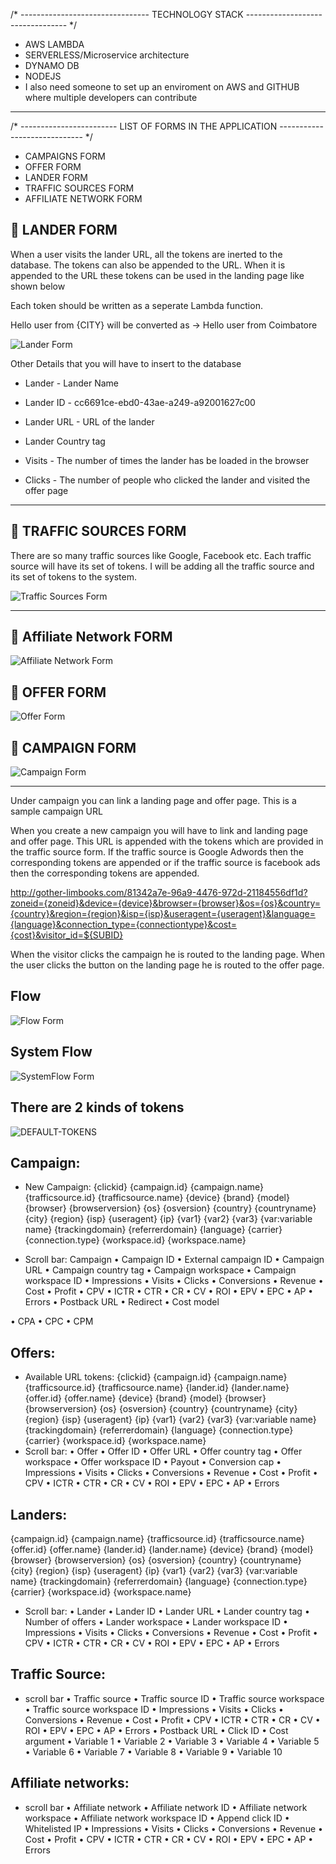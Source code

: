 /* -------------------------------- TECHNOLOGY STACK --------------------------------- */

* AWS LAMBDA
* SERVERLESS/Microservice architecture
* DYNAMO DB
* NODEJS
* I also need someone to set up an enviroment on AWS and GITHUB where multiple developers can contribute
---

/* ------------------------ LIST OF FORMS IN THE APPLICATION ----------------------------- */

* CAMPAIGNS FORM
* OFFER FORM
* LANDER FORM
* TRAFFIC SOURCES FORM
* AFFILIATE NETWORK FORM

## :green_book: LANDER FORM

When a user visits the lander URL, all the tokens are inerted to the database. The tokens can also be appended to the URL. When it is appended to the URL these tokens can be used in the landing page like shown below

Each token should be written as a seperate Lambda function.

Hello user from {CITY}  will be converted as -> Hello user from Coimbatore

![Lander Form](images/land.png "Lander Form")

Other Details that you will have to insert to the database

* Lander - Lander Name
* Lander ID - cc6691ce-ebd0-43ae-a249-a92001627c00
* Lander URL - URL of the lander
* Lander Country tag

* Visits  - The number of times the lander has be loaded in the browser
* Clicks  - The number of people who clicked the lander and visited the offer page

---

## :green_book: TRAFFIC SOURCES FORM 

There are so many traffic sources like Google, Facebook etc. Each traffic source will have its set of tokens. I will be adding all the traffic source and its set of tokens to the system.

![Traffic Sources Form](images/traffic.png "Traffic Sources Form")

---

## :green_book: Affiliate Network FORM

![Affiliate Network Form](images/affiliate.png "Affiliate Network Form")

## :green_book: OFFER FORM

![Offer Form](images/offer.png "Offer Form")

## :green_book: CAMPAIGN FORM

![Campaign Form](images/campaign.png "Campaign Form")

---

Under campaign you can link a landing page and offer page. This is a sample campaign URL

When you create a new campaign you will have to link and landing page and offer page. This URL is appended with the tokens which are provided in the traffic source form. If the traffic source is Google Adwords then the corresponding tokens are appended or if the traffic source is facebook ads then the corresponding tokens are appended.

http://gother-limbooks.com/81342a7e-96a9-4476-972d-21184556df1d?zoneid={zoneid}&device={device}&browser={browser}&os={os}&country={country}&region={region}&isp={isp}&useragent={useragent}&language={language}&connection_type={connectiontype}&cost={cost}&visitor_id=${SUBID}

When the visitor clicks the campaign he is routed to the landing page. When the user clicks the button on the landing page he is routed to the offer page.

## Flow

![Flow Form](images/flow.jpg "flow")

## System Flow
![SystemFlow Form](images/systemflow.jpg "flow")


## There are 2 kinds of tokens

![DEFAULT-TOKENS](images/DEFAULTS-TOKENS.png "flow")

## Campaign:
* New Campaign:
{clickid}
{campaign.id}
{campaign.name}
{trafficsource.id}
{trafficsource.name}
{device}
{brand}
{model}
{browser}
{browserversion}
{os}
{osversion}
{country}
{countryname}
{city}
{region}
{isp}
{useragent}
{ip}
{var1}
{var2}
{var3}
{var:variable name}
{trackingdomain}
{referrerdomain}
{language}
{carrier}
{connection.type}
{workspace.id}
{workspace.name}

* Scroll bar:
    Campaign
•	  Campaign ID
•	  External campaign ID
•	  Campaign URL
•	  Campaign country tag
•	  Campaign workspace
•	  Campaign workspace ID
•	  Impressions
•	  Visits
•	  Clicks
•	  Conversions
•	  Revenue
•	  Cost
•	  Profit
•	  CPV
•	  ICTR
•	  CTR
•	  CR
•	  CV
•	  ROI
•	  EPV
•	  EPC
•	  AP
•	  Errors
•	  Postback URL
•	  Redirect
•	  Cost model

•	  CPA
•	  CPC
•	  CPM

## Offers:
* Available URL tokens:
{clickid}
{campaign.id}
{campaign.name}
{trafficsource.id}
{trafficsource.name}
{lander.id}
{lander.name}
{offer.id}
{offer.name}
{device}
{brand}
{model}
{browser}
{browserversion}
{os}
{osversion}
{country}
{countryname}
{city}
{region}
{isp}
{useragent}
{ip}
{var1}
{var2}
{var3}
{var:variable name}
{trackingdomain}
{referrerdomain}
{language}
{connection.type}
{carrier}
{workspace.id}
{workspace.name}
* Scroll bar:
•	  Offer
•	  Offer ID
•	  Offer URL
•	  Offer country tag
•	  Offer workspace
•	  Offer workspace ID
•	  Payout
•	  Conversion cap
•	  Impressions
•	  Visits
•	  Clicks
•	  Conversions
•	  Revenue
•	  Cost
•	  Profit
•	  CPV
•	  ICTR
•	  CTR
•	  CR
•	  CV
•	  ROI
•	  EPV
•	  EPC
•	  AP
•	  Errors


## Landers:

{campaign.id}
{campaign.name}
{trafficsource.id}
{trafficsource.name}
{offer.id}
{offer.name}
{lander.id}
{lander.name}
{device}
{brand}
{model}
{browser}
{browserversion}
{os}
{osversion}
{country}
{countryname}
{city}
{region}
{isp}
{useragent}
{ip}
{var1}
{var2}
{var3}
{var:variable name}
{trackingdomain}
{referrerdomain}
{language}
{connection.type}
{carrier}
{workspace.id}
{workspace.name}
* Scroll bar:
•	  Lander
•	  Lander ID
•	  Lander URL
•	  Lander country tag
•	  Number of offers
•	  Lander workspace
•	  Lander workspace ID
•	  Impressions
•	  Visits
•	  Clicks
•	  Conversions
•	  Revenue
•	  Cost
•	  Profit
•	  CPV
•	  ICTR
•	  CTR
•	  CR
•	  CV
•	  ROI
•	  EPV
•	  EPC
•	  AP
•	  Errors

## Traffic Source:
* scroll bar
•	 Traffic source
•	  Traffic source ID
•	  Traffic source workspace
•	  Traffic source workspace ID
•	  Impressions
•	  Visits
•	  Clicks
•	  Conversions
•	  Revenue
•	  Cost
•	  Profit
•	  CPV
•	  ICTR
•	  CTR
•	  CR
•	  CV
•	  ROI
•	  EPV
•	  EPC
•	  AP
•	  Errors
•	  Postback URL
•	  Click ID
•	  Cost argument
•	  Variable 1
•	  Variable 2
•	  Variable 3
•	  Variable 4
•	  Variable 5
•	  Variable 6
•	  Variable 7
•	  Variable 8
•	  Variable 9
•	  Variable 10


## Affiliate networks:
* scroll bar
•	Affiliate network
•	  Affiliate network ID
•	  Affiliate network workspace
•	  Affiliate network workspace ID
•	  Append click ID
•	  Whitelisted IP
•	  Impressions
•	  Visits
•	  Clicks
•	  Conversions
•	  Revenue
•	  Cost
•	  Profit
•	  CPV
•	  ICTR
•	  CTR
•	  CR
•	  CV
•	  ROI
•	  EPV
•	  EPC
•	  AP
•	  Errors



